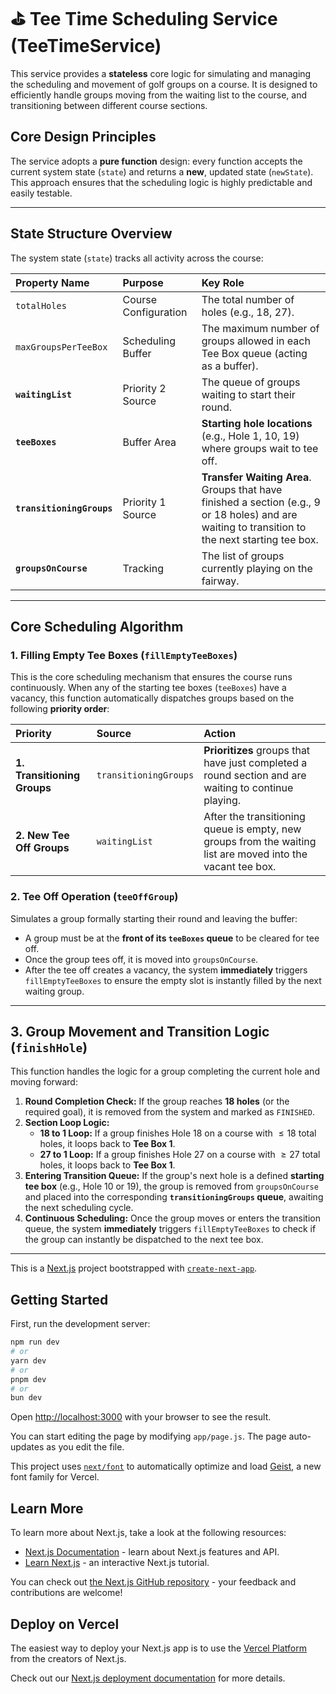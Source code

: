 # ⛳ Tee Time Scheduling Service (TeeTimeService)

This service provides a **stateless** core logic for simulating and managing the scheduling and movement of golf groups on a course. It is designed to efficiently handle groups moving from the waiting list to the course, and transitioning between different course sections.

## Core Design Principles

The service adopts a **pure function** design: every function accepts the current system state (`state`) and returns a **new**, updated state (`newState`). This approach ensures that the scheduling logic is highly predictable and easily testable.

---

## State Structure Overview

The system state (`state`) tracks all activity across the course:

| Property Name | Purpose | Key Role |
| :--- | :--- | :--- |
| `totalHoles` | Course Configuration | The total number of holes (e.g., 18, 27). |
| `maxGroupsPerTeeBox` | Scheduling Buffer | The maximum number of groups allowed in each Tee Box queue (acting as a buffer). |
| **`waitingList`** | Priority 2 Source | The queue of groups waiting to start their round. |
| **`teeBoxes`** | Buffer Area | **Starting hole locations** (e.g., Hole 1, 10, 19) where groups wait to tee off. |
| **`transitioningGroups`** | Priority 1 Source | **Transfer Waiting Area**. Groups that have finished a section (e.g., 9 or 18 holes) and are waiting to transition to the next starting tee box. |
| **`groupsOnCourse`** | Tracking | The list of groups currently playing on the fairway. |

---

## Core Scheduling Algorithm

### 1. Filling Empty Tee Boxes (`fillEmptyTeeBoxes`)

This is the core scheduling mechanism that ensures the course runs continuously. When any of the starting tee boxes (`teeBoxes`) have a vacancy, this function automatically dispatches groups based on the following **priority order**:

| Priority | Source | Action |
| :--- | :--- | :--- |
| **1. Transitioning Groups** | `transitioningGroups` | **Prioritizes** groups that have just completed a round section and are waiting to continue playing. |
| **2. New Tee Off Groups** | `waitingList` | After the transitioning queue is empty, new groups from the waiting list are moved into the vacant tee box. |

### 2. Tee Off Operation (`teeOffGroup`)

Simulates a group formally starting their round and leaving the buffer:

* A group must be at the **front of its `teeBoxes` queue** to be cleared for tee off.
* Once the group tees off, it is moved into `groupsOnCourse`.
* After the tee off creates a vacancy, the system **immediately** triggers `fillEmptyTeeBoxes` to ensure the empty slot is instantly filled by the next waiting group.

---

## 3. Group Movement and Transition Logic (`finishHole`)

This function handles the logic for a group completing the current hole and moving forward:

1.  **Round Completion Check:** If the group reaches **18 holes** (or the required goal), it is removed from the system and marked as `FINISHED`.
2.  **Section Loop Logic:**
    * **18 to 1 Loop:** If a group finishes Hole 18 on a course with $\le 18$ total holes, it loops back to **Tee Box 1**.
    * **27 to 1 Loop:** If a group finishes Hole 27 on a course with $\ge 27$ total holes, it loops back to **Tee Box 1**.
3.  **Entering Transition Queue:** If the group's next hole is a defined **starting tee box** (e.g., Hole 10 or 19), the group is removed from `groupsOnCourse` and placed into the corresponding **`transitioningGroups` queue**, awaiting the next scheduling cycle.
4.  **Continuous Scheduling:** Once the group moves or enters the transition queue, the system **immediately** triggers `fillEmptyTeeBoxes` to check if the group can instantly be dispatched to the next tee box.

---

This is a [Next.js](https://nextjs.org) project bootstrapped with [`create-next-app`](https://nextjs.org/docs/app/api-reference/cli/create-next-app).

## Getting Started

First, run the development server:

```bash
npm run dev
# or
yarn dev
# or
pnpm dev
# or
bun dev
```

Open [http://localhost:3000](http://localhost:3000) with your browser to see the result.

You can start editing the page by modifying `app/page.js`. The page auto-updates as you edit the file.

This project uses [`next/font`](https://nextjs.org/docs/app/building-your-application/optimizing/fonts) to automatically optimize and load [Geist](https://vercel.com/font), a new font family for Vercel.

## Learn More

To learn more about Next.js, take a look at the following resources:

- [Next.js Documentation](https://nextjs.org/docs) - learn about Next.js features and API.
- [Learn Next.js](https://nextjs.org/learn) - an interactive Next.js tutorial.

You can check out [the Next.js GitHub repository](https://github.com/vercel/next.js) - your feedback and contributions are welcome!

## Deploy on Vercel

The easiest way to deploy your Next.js app is to use the [Vercel Platform](https://vercel.com/new?utm_medium=default-template&filter=next.js&utm_source=create-next-app&utm_campaign=create-next-app-readme) from the creators of Next.js.

Check out our [Next.js deployment documentation](https://nextjs.org/docs/app/building-your-application/deploying) for more details.
